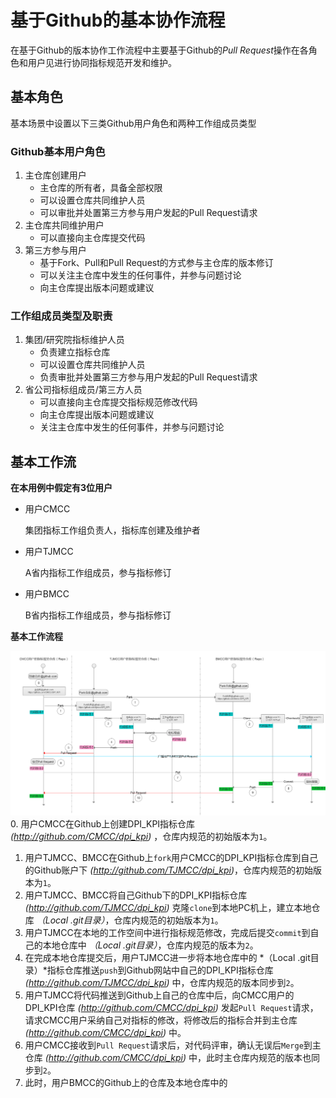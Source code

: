 # 基于Github的基本协作流程

在基于Github的版本协作工作流程中主要基于Github的*Pull Request*操作在各角色和用户见进行协同指标规范开发和维护。

## 基本角色
基本场景中设置以下三类Github用户角色和两种工作组成员类型
### Github基本用户角色
1. 主仓库创建用户
    * 主仓库的所有者，具备全部权限
    * 可以设置仓库共同维护人员
    * 可以审批并处置第三方参与用户发起的Pull Request请求
2. 主仓库共同维护用户
    * 可以直接向主仓库提交代码
3. 第三方参与用户
    * 基于Fork、Pull和Pull Request的方式参与主仓库的版本修订
    * 可以关注主仓库中发生的任何事件，并参与问题讨论
    * 向主仓库提出版本问题或建议
### 工作组成员类型及职责
1. 集团/研究院指标维护人员
    * 负责建立指标仓库
    * 可以设置仓库共同维护人员
    * 负责审批并处置第三方参与用户发起的Pull Request请求
2. 省公司指标组成员/第三方人员
    * 可以直接向主仓库提交指标规范修改代码
    * 向主仓库提出版本问题或建议
    * 关注主仓库中发生的任何事件，并参与问题讨论
    
## 基本工作流

**在本用例中假定有3位用户** 

* 用户CMCC

    集团指标工作组负责人，指标库创建及维护者

* 用户TJMCC

    A省内指标工作组成员，参与指标修订
    
* 用户BMCC

    B省内指标工作组成员，参与指标修订
    
**基本工作流程** 
 
![基本工作流程](../imgs/image_workflow_pull_merge.png)
0. 用户CMCC在Github上创建DPI_KPI指标仓库 *(http://github.com/CMCC/dpi_kpi)* ，仓库内规范的初始版本为`1`。
1. 用户TJMCC、BMCC在Github上`fork`用户CMCC的DPI_KPI指标仓库到自己的Github账户下 *(http://github.com/TJMCC/dpi_kpi)*，仓库内规范的初始版本为`1`。
2. 用户TJMCC、BMCC将自己Github下的DPI_KPI指标仓库 *(http://github.com/TJMCC/dpi_kpi)* 克隆`clone`到本地PC机上，建立本地仓库 *（Local .git目录）*，仓库内规范的初始版本为`1`。
3. 用户TJMCC在本地的工作空间中进行指标规范修改，完成后提交`commit`到自己的本地仓库中 *（Local .git目录）*，仓库内规范的版本为`2`。
4. 在完成本地仓库提交后，用户TJMCC进一步将本地仓库中的 *（Local .git目录）*指标仓库推送`push`到Github网站中自己的DPI_KPI指标仓库 *(http://github.com/TJMCC/dpi_kpi)* 中，仓库内规范的版本同步到`2`。
5. 用户TJMCC将代码推送到Github上自己的仓库中后，向CMCC用户的DPI_KPI仓库 *(http://github.com/CMCC/dpi_kpi)* 发起`Pull Request`请求，请求CMCC用户采纳自己对指标的修改，将修改后的指标合并到主仓库  *(http://github.com/CMCC/dpi_kpi)* 中。
6. 用户CMCC接收到`Pull Request`请求后，对代码评审，确认无误后`Merge`到主仓库 *(http://github.com/CMCC/dpi_kpi)* 中，此时主仓库内规范的版本也同步到`2`。
7. 此时，用户BMCC的Github上的仓库及本地仓库中的